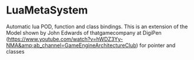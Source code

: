 # LuaMetaSystem
Automatic lua POD, function and class bindings. This is an extension of the Model shown by John Edwards of thatgamecompany at DigiPen (https://www.youtube.com/watch?v=hWDZ3Yy-NMA&amp;ab_channel=GameEngineArchitectureClub) for pointer and classes
